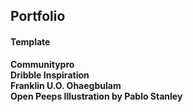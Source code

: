## Portfolio 



#### Template

**Communitypro**  
**Dribble Inspiration**  
**Franklin U.O. Ohaegbulam**  
**Open Peeps Illustration by Pablo Stanley**  